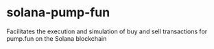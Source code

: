 # solana-pump-fun
Facilitates the execution and simulation of buy and sell transactions for pump.fun on the Solana blockchain
